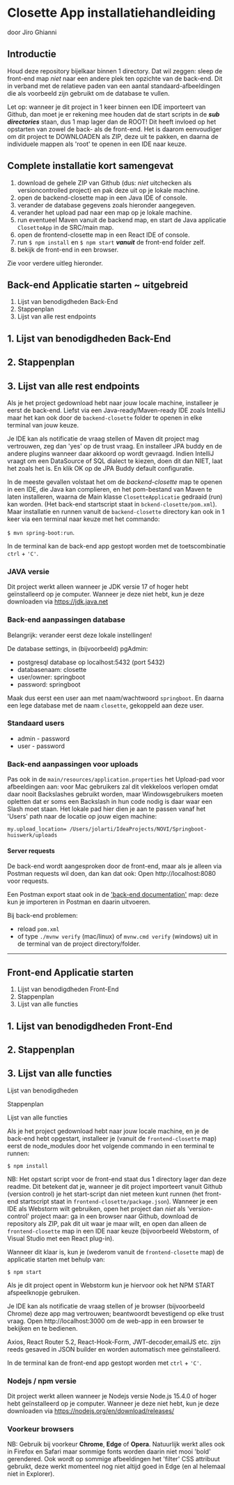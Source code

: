 # Closette App installatiehandleiding

door Jiro Ghianni

## Introductie

Houd deze repository bijelkaar binnen 1 directory. Dat wil zeggen: sleep de front-end map _niet_ naar een andere plek ten opzichte van de back-end. Dit in verband met de relatieve paden van een aantal standaard-afbeeldingen die als voorbeeld zijn gebruikt om de database te vullen.

Let op: wanneer je dit project in 1 keer binnen een IDE importeert van Github, dan moet je er rekening mee houden dat de start scripts in de ***sub directories*** staan, dus 1 map lager dan de ROOT! Dit heeft invloed op het opstarten van zowel de back- als de front-end. Het is daarom eenvoudiger om dit project te DOWNLOADEN als ZIP, deze uit te pakken, en daarna de individuele mappen als 'root' te openen in een IDE naar keuze. 

## Complete installatie kort samengevat

1. download de gehele ZIP van Github (dus: _niet_ uitchecken als versioncontrolled project) en pak deze uit op je lokale machine.
2. open de backend-closette map in een Java IDE of console.
3. verander de database gegevens zoals hieronder aangegeven.
4. verander het upload pad naar een map op je lokale machine.
5. run eventueel Maven vanuit de backend map, en start de Java applicatie `ClosetteApp` in de SRC/main map.
5. open de frontend-closette map in een React IDE of console.
6. run `$ npm install` en `$ npm start` **_vanuit_** de front-end folder zelf.
7. bekijk de front-end in een browser.

Zie voor verdere uitleg hieronder.

## Back-end Applicatie starten ~ uitgebreid

1. Lijst van benodigdheden Back-End
2. Stappenplan 
3. Lijst van alle rest endpoints


## 1. Lijst van benodigdheden Back-End

## 2. Stappenplan

## 3. Lijst van alle rest endpoints


Als je het project gedownload hebt naar jouw locale machine, installeer je eerst de back-end. Liefst via een Java-ready/Maven-ready IDE zoals IntelliJ maar het kan ook door de `backend-closette` folder te openen in elke terminal van jouw keuze.

Je IDE kan als notificatie de vraag stellen of Maven dit project mag vertrouwen, zeg dan 'yes' op de trust vraag. En installeer JPA buddy en de andere plugins wanneer daar akkoord op wordt gevraagd. Indien IntelliJ vraagt om een DataSource of SQL dialect te kiezen, doen dit dan NIET, laat het zoals het is. En klik OK op de JPA Buddy default configuratie.

In de meeste gevallen volstaat het om de _backend-closette_ map te openen in een IDE, die Java kan complieren, en het pom-bestand van Maven te laten installeren, waarna de Main klasse `ClosetteApplicatie` gedraaid (run) kan worden. (Het back-end startscript staat in `bckend-closette/pom.xml`). Maar installatie en runnen vanuit de `backend-closette` directory kan ook in 1 keer via een terminal naar keuze met het commando:

`$ mvn spring-boot:run`.

In de terminal kan de back-end app gestopt worden met de toetscombinatie `ctrl` + `'C'`.

### JAVA versie

Dit project werkt alleen wanneer je JDK versie 17 of hoger hebt geïnstalleerd op je computer. Wanneer je deze niet hebt, kun je deze downloaden via https://jdk.java.net


### Back-end aanpassingen database

Belangrijk: verander eerst deze lokale instellingen!

De database settings, in (bijvoorbeeld) pgAdmin:
* postgresql database op localhost:5432 (port 5432)
* databasenaam: closette
* user/owner: springboot
* password: springboot 

Maak dus eerst een user aan met naam/wachtwoord `springboot`. En daarna een lege database met de naam `closette`, gekoppeld aan deze user.

### Standaard users

* admin - password
* user - password

### Back-end aanpassingen voor uploads

Pas ook in de `main/resources/application.properties` het Upload-pad voor afbeeldingen aan: voor Mac gebruikers zal dit vlekkeloos verlopen omdat daar nooit Backslashes gebruikt worden, maar Windowsgebruikers moeten opletten dat er soms een Backslash in hun code nodig is daar waar een Slash moet staan. Het lokale pad hier dien je aan te passen vanaf het 'Users' path naar de locatie op jouw eigen machine:

`my.upload_location= /Users/jolarti/IdeaProjects/NOVI/Springboot-huiswerk/uploads`


#### Server requests

De back-end wordt aangesproken door de front-end, maar als je alleen via Postman requests wil doen, dan kan dat ook: Open http://localhost:8080 voor requests.

Een Postman export staat ook in de ['back-end documentation'](../backend-closette/documentation/Jiro_Closette_data.postman_collection.json) map: deze kun je importeren in Postman en daarin uitvoeren.

Bij back-end problemen:
* reload `pom.xml`
* of type `./mvnw verify` (mac/linux) of `mvnw.cmd verify` (windows) uit in de terminal van de project directory/folder.


---

## Front-end Applicatie starten

1. Lijst van benodigdheden Front-End
2. Stappenplan
3. Lijst van alle functies


## 1. Lijst van benodigdheden Front-End

## 2. Stappenplan

## 3. Lijst van alle functies


Lijst van benodigdheden

Stappenplan

Lijst van alle functies

Als je het project gedownload hebt naar jouw locale machine, en je de back-end hebt opgestart, installeer je (vanuit de `frontend-closette` map) eerst de node_modules door het volgende commando in een terminal te runnen:

`$ npm install`

NB: Het opstart script voor de front-end staat dus 1 directory lager dan deze readme. Dit betekent dat je, wanneer je dit project importeert vanuit Github (version control) je het start-script dan niet meteen kunt runnen (het front-end startscript staat in `frontend-closette/package.json`). Wanneer je een IDE als Webstorm wilt gebruiken, open het project dan _niet_ als 'version-control' project maar: ga in een browser naar Github, download de repository als ZIP, pak dit uit waar je maar wilt, en open dan alleen de `frontend-closette` map in een IDE naar keuze (bijvoorbeeld Webstorm, of Visual Studio met een React plug-in). 

Wanneer dit klaar is, kun je (wederom vanuit de `frontend-closette` map) de applicatie starten met behulp van:

`$ npm start`

Als je dit project opent in Webstorm kun je hiervoor ook het NPM START afspeelknopje gebruiken.

Je IDE kan als notificatie de vraag stellen of je browser (bijvoorbeeld Chrome) deze app mag vertrouwen; beantwoordt bevestigend op elke trust vraag. Open http://localhost:3000 om de web-app in een browser te bekijken en te bedienen. 

Axios, React Router 5.2, React-Hook-Form, JWT-decoder,emailJS etc. zijn reeds gesaved in JSON builder en worden automatisch mee geïnstalleerd.

In de terminal kan de front-end app gestopt worden met `ctrl` + `'C'`.

### Nodejs / npm versie

Dit project werkt alleen wanneer je Nodejs versie Node.js 15.4.0 of hoger hebt geïnstalleerd op je computer. Wanneer je deze niet hebt, kun je deze downloaden via https://nodejs.org/en/download/releases/

### Voorkeur browsers

NB: Gebruik bij voorkeur **Chrome**, **Edge** of **Opera**. Natuurlijk werkt alles ook in Firefox en Safari maar sommige fonts worden daarin niet mooi 'bold' gerendered. Ook wordt op sommige afbeeldingen het 'filter' CSS attribuut gebruikt, deze werkt momenteel nog niet altijd goed in Edge (en al helemaal niet in Explorer).
